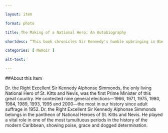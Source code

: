 ```yaml
--- 

layout: item 

format: photo 

title: The Making of a National Hero: An Autobiography 

shortdesc: “This book chronicles Sir Kennedy's humble upbringing in Basseterre's Rosemary Lane.” 

categories: [ Memoir ] 

alt-text:  

--- 
```




##About this Item

Dr. the Right Excellent Sir Kennedy Alphonse Simmonds, the only living National Hero of St. Kitts and Nevis, was the first Prime Minister of this great country. He contested nine general elections—1966, 1971, 1975, 1980, 1984, 1989, 1993, 1995 and 2000—the most in our history since adult suffrage in 1952. Dr. the Right Excellent Sir Kennedy Alphonse Simmonds belongs in the pantheon of National Heroes of St. Kitts and Nevis. He played a vital role in one of the most tumultuous periods in the history of the modern Caribbean, showing poise, grace and dogged determination.
